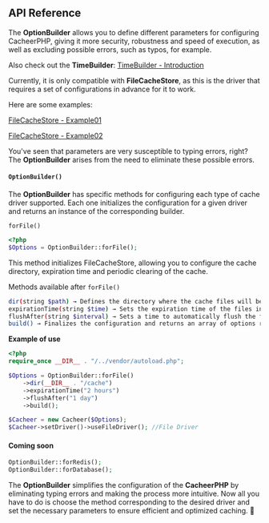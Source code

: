 ## API Reference

The **OptionBuilder** allows you to define different parameters for configuring CacheerPHP, giving it more security, robustness and speed of execution, as well as excluding possible errors, such as typos, for example.

Also check out the **TimeBuilder**: [TimeBuilder - Introduction](./OptionBuilder/TimeBuilder.md)

Currently, it is only compatible with **FileCacheStore**, as this is the driver that requires a set of configurations in advance for it to work.

Here are some examples:

[FileCacheStore - Example01](../example01.md)

[FileCacheStore - Example02](../example02.md)

You've seen that parameters are very susceptible to typing errors, right?
The **OptionBuilder** arises from the need to eliminate these possible errors.

#### `OptionBuilder()`

The **OptionBuilder** has specific methods for configuring each type of cache driver supported.
Each one initializes the configuration for a given driver and returns an instance of the corresponding builder.

`forFile()`

```php
<?php
$Options = OptionBuilder::forFile();
```
This method initializes FileCacheStore, allowing you to configure the cache directory, expiration time and periodic clearing of the cache.

Methods available after `forFile()`

```sh
dir(string $path) → Defines the directory where the cache files will be stored.
expirationTime(string $time) → Sets the expiration time of the files in the cache.
flushAfter(string $interval) → Sets a time to automatically flush the files from the cache.
build() → Finalizes the configuration and returns an array of options ready for use.
```

**Example of use**

```php
<?php
require_once __DIR__ . "/../vendor/autoload.php"; 

$Options = OptionBuilder::forFile()
    ->dir(__DIR__ . "/cache")
    ->expirationTime("2 hours")
    ->flushAfter("1 day")
    ->build();

$Cacheer = new Cacheer($Options);
$Cacheer->setDriver()->useFileDriver(); //File Driver
```

#### Coming soon

```php
OptionBuilder::forRedis();
OptionBuilder::forDatabase();
```

The **OptionBuilder** simplifies the configuration of the **CacheerPHP** by eliminating typing errors and making the process more intuitive.
Now all you have to do is choose the method corresponding to the desired driver and set the necessary parameters to ensure efficient and optimized caching. 🚀